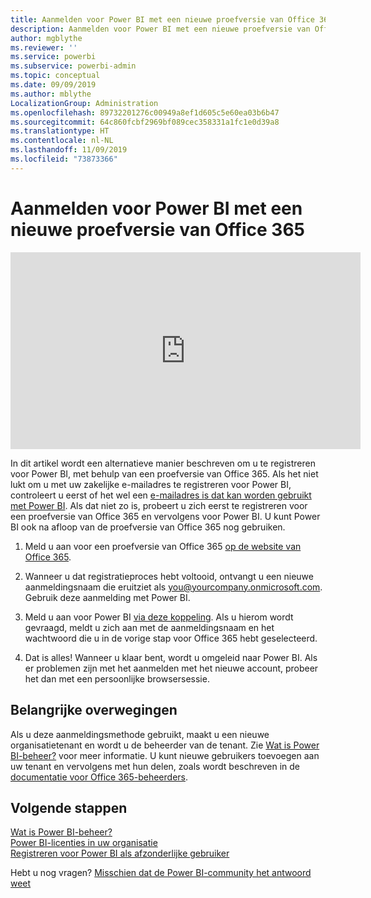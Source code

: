 ```yaml
---
title: Aanmelden voor Power BI met een nieuwe proefversie van Office 365
description: Aanmelden voor Power BI met een nieuwe proefversie van Office 365
author: mgblythe
ms.reviewer: ''
ms.service: powerbi
ms.subservice: powerbi-admin
ms.topic: conceptual
ms.date: 09/09/2019
ms.author: mblythe
LocalizationGroup: Administration
ms.openlocfilehash: 89732201276c00949a8ef1d605c5e60ea03b6b47
ms.sourcegitcommit: 64c860fcbf2969bf089cec358331a1fc1e0d39a8
ms.translationtype: HT
ms.contentlocale: nl-NL
ms.lasthandoff: 11/09/2019
ms.locfileid: "73873366"
---
```

# <a name="signing-up-for-power-bi-with-a-new-office-365-trial"></a>Aanmelden voor Power BI met een nieuwe proefversie van Office 365

<iframe width="560" height="315" src="https://www.youtube.com/embed/gbSuFST-Nx4?showinfo=0" frameborder="0" allowfullscreen></iframe>

In dit artikel wordt een alternatieve manier beschreven om u te registreren voor Power BI, met behulp van een proefversie van Office 365. Als het niet lukt om u met uw zakelijke e-mailadres te registreren voor Power BI, controleert u eerst of het wel een [e-mailadres is dat kan worden gebruikt met Power BI](service-self-service-signup-for-power-bi.md#supported-email-addresses). Als dat niet zo is, probeert u zich eerst te registreren voor een proefversie van Office 365 en vervolgens voor Power BI. U kunt Power BI ook na afloop van de proefversie van Office 365 nog gebruiken.

1. Meld u aan voor een proefversie van Office 365 [op de website van Office 365](https://go.microsoft.com/fwlink/p/?LinkID=403802).

1. Wanneer u dat registratieproces hebt voltooid, ontvangt u een nieuwe aanmeldingsnaam die eruitziet als you@yourcompany.onmicrosoft.com. Gebruik deze aanmelding met Power BI.

1. Meld u aan voor Power BI [via deze koppeling](https://app.powerbi.com/signupredirect?pbi_source=web). Als u hierom wordt gevraagd, meldt u zich aan met de aanmeldingsnaam en het wachtwoord die u in de vorige stap voor Office 365 hebt geselecteerd.

1. Dat is alles! Wanneer u klaar bent, wordt u omgeleid naar Power BI. Als er problemen zijn met het aanmelden met het nieuwe account, probeer het dan met een persoonlijke browsersessie.

## <a name="important-considerations"></a>Belangrijke overwegingen

Als u deze aanmeldingsmethode gebruikt, maakt u een nieuwe organisatietenant en wordt u de beheerder van de tenant. Zie [Wat is Power BI-beheer?](service-admin-administering-power-bi-in-your-organization.md) voor meer informatie. U kunt nieuwe gebruikers toevoegen aan uw tenant en vervolgens met hun delen, zoals wordt beschreven in de [documentatie voor Office 365-beheerders](https://support.office.com/en-sg/article/Add-users-individually-to-Office-365---Admin-Help-1970f7d6-03b5-442f-b385-5880b9c256ec).

## <a name="next-steps"></a>Volgende stappen

[Wat is Power BI-beheer?](service-admin-administering-power-bi-in-your-organization.md)  
[Power BI-licenties in uw organisatie](service-admin-licensing-organization.md)  
[Registreren voor Power BI als afzonderlijke gebruiker](service-self-service-signup-for-power-bi.md)

Hebt u nog vragen? [Misschien dat de Power BI-community het antwoord weet](https://community.powerbi.com/)